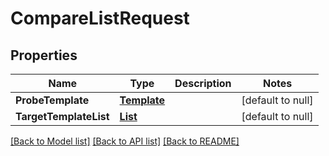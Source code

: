 # CompareListRequest
## Properties

Name | Type | Description | Notes
------------ | ------------- | ------------- | -------------
**ProbeTemplate** | [**Template**](Template.md) |  | [default to null]
**TargetTemplateList** | [**List**](Template.md) |  | [default to null]

[[Back to Model list]](../README.md#documentation-for-models) [[Back to API list]](../README.md#documentation-for-api-endpoints) [[Back to README]](../README.md)

